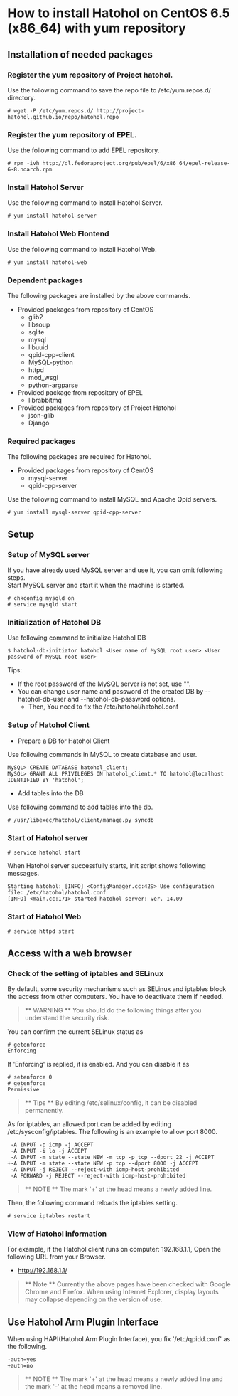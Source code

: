How to install Hatohol on CentOS 6.5 (x86_64) with yum repository
=================================================================

Installation of needed packages
-------------------------------
### Register the yum repository of Project hatohol.
Use the following command to save the repo file to /etc/yum.repos.d/ directory.

    # wget -P /etc/yum.repos.d/ http://project-hatohol.github.io/repo/hatohol.repo

### Register the yum repository of EPEL.
Use the following command to add EPEL repository.

    # rpm -ivh http://dl.fedoraproject.org/pub/epel/6/x86_64/epel-release-6-8.noarch.rpm

### Install Hatohol Server
Use the following command to install Hatohol Server.

    # yum install hatohol-server

### Install Hatohol Web Flontend
Use the following command to install Hatohol Web.

    # yum install hatohol-web

### Dependent packages
The following packages are installed by the above commands.

- Provided packages from repository of CentOS 
    - glib2
    - libsoup
    - sqlite
    - mysql
    - libuuid
    - qpid-cpp-client
    - MySQL-python
    - httpd
    - mod_wsgi
    - python-argparse
- Provided package from repository of EPEL
    - librabbitmq
- Provided packages from repository of Project Hatohol
    - json-glib
    - Django

### Required packages
The following packages are required for Hatohol.

- Provided packages from repository of CentOS 
    - mysql-server
    - qpid-cpp-server

Use the following command to install MySQL and Apache Qpid servers.

    # yum install mysql-server qpid-cpp-server

Setup
-----
### Setup of MySQL server
If you have already used MySQL server and use it, you can omit following steps.  
Start MySQL server and start it when the machine is started.

    # chkconfig mysqld on
    # service mysqld start

### Initialization of Hatohol DB
Use following command to initialize Hatohol DB

    $ hatohol-db-initiator hatohol <User name of MySQL root user> <User password of MySQL root user>

Tips:

- If the root password of the MySQL server is not set, use "".
- You can change user name and password of the created DB by --hatohol-db-user and --hatohol-db-password options.
    - Then, You need to fix the /etc/hatohol/hatohol.conf

### Setup of Hatohol Client
- Prepare a DB for Hatohol Client

Use following commands in MySQL to create database and user.

    MySQL> CREATE DATABASE hatohol_client;
    MySQL> GRANT ALL PRIVILEGES ON hatohol_client.* TO hatohol@localhost IDENTIFIED BY 'hatohol';

- Add tables into the DB

Use following command to add tables into the db.

    # /usr/libexec/hatohol/client/manage.py syncdb

### Start of Hatohol server

    # service hatohol start

When Hatohol server successfully starts, init script shows following messages.

    Starting hatohol: [INFO] <ConfigManager.cc:429> Use configuration file: /etc/hatohol/hatohol.conf
    [INFO] <main.cc:171> started hatohol server: ver. 14.09

### Start of Hatohol Web

    # service httpd start

Access with a web browser
------------------------
### Check of the setting of iptables and SELinux
By default, some security mechanisms such as SELinux and iptables block the access from other computers.
You have to deactivate them if needed.
> ** WARNING **
> You should do the following things after you understand the security risk.

You can confirm the current SELinux status as

    # getenforce
    Enforcing

If 'Enforcing' is replied, it is enabled. And you can disable it as

    # setenforce 0
    # getenforce
    Permissive

> ** Tips **
> By editing /etc/selinux/config, it can be disabled permanently.

As for iptables, an allowed port can be added by editing /etc/sysconfig/iptables.
The following is an example to allow port 8000.

     -A INPUT -p icmp -j ACCEPT
     -A INPUT -i lo -j ACCEPT
     -A INPUT -m state --state NEW -m tcp -p tcp --dport 22 -j ACCEPT
    +-A INPUT -m state --state NEW -p tcp --dport 8000 -j ACCEPT
     -A INPUT -j REJECT --reject-with icmp-host-prohibited
     -A FORWARD -j REJECT --reject-with icmp-host-prohibited

> ** NOTE ** The mark '+' at the head means a newly added line.

Then, the following command reloads the iptables setting.

    # service iptables restart

### View of Hatohol information
For example, if the Hatohol client runs on computer: 192.168.1.1,
Open the following URL from your Browser.

- http://192.168.1.1/

> ** Note **
> Currently the above pages have been checked with Google Chrome and Firefox.
> When using Internet Explorer, display layouts may collapse depending on the version of use.

Use Hatohol Arm Plugin Interface
-------------------------------
When using HAPI(Hatohol Arm Plugin Interface), you fix '/etc/qpidd.conf' as the following.

    -auth=yes
    +auth=no

> ** NOTE ** The mark '+' at the head means a newly added line and the mark '-' at the head means a removed line.
